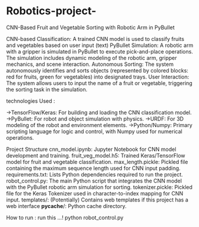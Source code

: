 # Robotics-project-
CNN-Based Fruit and Vegetable Sorting with Robotic Arm in PyBullet

CNN-based Classification: A trained CNN model is used to classify fruits and vegetables based on user input (text)
PyBullet Simulation: A robotic arm with a gripper is simulated in PyBullet to execute pick-and-place operations. The simulation includes dynamic modeling of the robotic arm, gripper mechanics, and scene interaction.
Autonomous Sorting: The system autonomously identifies and sorts objects (represented by colored blocks: red for fruits, green for vegetables) into designated trays.
User Interaction: The system allows users to input the name of a fruit or vegetable, triggering the sorting task in the simulation.




technologies Used :

->TensorFlow/Keras: For building and loading the CNN classification model.
->PyBullet: For robot and object simulation with physics.
->URDF: For 3D modeling of the robot and environment elements.
->Python/Numpy: Primary scripting language for logic and control, with Numpy used for numerical operations.

Project Structure
cnn_model.ipynb: Jupyter Notebook for CNN model development and training.
fruit_veg_model.h5: Trained Keras/TensorFlow model for fruit and vegetable classification.
max_length.pickle: Pickled file containing the maximum sequence length used for CNN input padding.
requirements.txt: Lists Python dependencies required to run the project.
robot_control.py: The main Python script that integrates the CNN model with the PyBullet robotic arm simulation for sorting.
tokenizer.pickle: Pickled file for the Keras Tokenizer used in character-to-index mapping for CNN input.
templates/: (Potentially) Contains web templates if this project has a web interface
__pycache__/: Python cache directory.

How to run :
run this ...!
python robot_control.py
